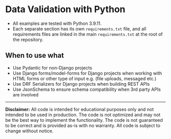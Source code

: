 # Data Validation with Python

- All examples are tested with Python 3.9.11.
- Each separate section has its own `requirements.txt` file, and all requirements files are linked in the main `requirements.txt` at the root of the repository.


## When to use what

- Use Pydantic for non-Django projects
- Use Django forms/model-forms for Django projects when working with HTML forms or other type of input e.g. (file uploads, messaged etc.)
- Use DRF Serializers for Django projects when building REST APIs
- Use JsonSchema to ensure schema compatibility when 3rd party APIs are involved


---


**Disclaimer:** All code is intended for educational purposes only and not intended to be used in production.  The code is not optimized and may not be the best way to implement the functionality.  The code is not guaranteed to be correct and is provided as-is with no warranty.  All code is subject to change without notice.
